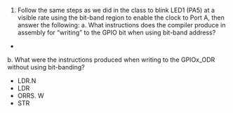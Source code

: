1. Follow the same steps as we did in the class to blink LED1 (PA5) at a visible rate using the bit-band region to enable the clock to Port A, then answer the following:
  a. What instructions does the compiler produce in assembly for “writing” to the GPIO bit when using bit-band address?
  - 
  b. What were the instructions produced when writing to the GPIOx_ODR without using bit-banding?
  - LDR.N
  - LDR
  - ORRS. W
  - STR
